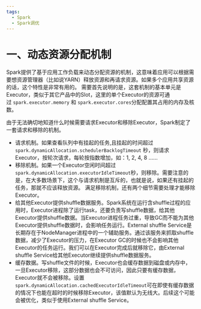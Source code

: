 ```yaml
---
tags:
  - Spark
  - Spark调优
---
```

# 一、动态资源分配机制

Spark提供了基于应用工作负载来动态分配资源的机制，这意味着应用可以根据需要想资源管理器（比如说YARN）释放资源和再请求资源。如果多个应用共享资源的话，这个特性是非常有用的。
需要首先说明的是，这套机制的基本单元是Executor，类似于其它产品中的Slot，这里的单个Executor的资源可通过 `spark.executor.memory` 和 `spark.executor.cores`分配配置其占用的内存及核数。

由于无法确切地知道什么时候需要请求Executor和移除Executor，Spark制定了一套请求和移除的机制。

-   请求机制。如果查看队列中有挂起的任务,且挂起的时间超过`spark.dynamicAllocation.schedulerBacklogTimeout` 秒，则请求Executor，按轮次请求，每轮按指数增加，如：1, 2, 4, 8 ……
-   移除机制。如果一个Executor空闲时间超过`spark.dynamicAllocation.executorIdleTimeout`秒，则移除。需要注意的是，在大多数场景下，这个与请求机制是互斥的，也就是说，如果还有挂起的任务，那就不应该释放资源。
    满足移除机制，还有两个细节需要处理才能移除Executor。
-   给其他Executor提供shuffle数据服务。Spark系统在运行含shuffle过程的应用时，Executor进程除了运行task，还要负责写shuffle数据，给其他Executor提供shuffle数据。当Executor进程任务过重，导致GC而不能为其他Executor提供shuffle数据时，会影响任务运行。External shuffle Service是长期存在于NodeManager进程中的一个辅助服务。通过该服务来抓取shuffle数据，减少了Executor的压力，在Executor GC的时候也不会影响其他Executor的任务运行。我们可以在Executor完成后就移除它，由External shuffle Service给其他Executor继续提供shuffle数据服务。
-   缓存数据。写shuffle文件的时候，Executor也会缓存数据到磁盘或内存中，一旦Executor移除，这部分数据也会不可访问，因此只要有缓存数据，Executor就不会被移除。设置`spark.dynamicAllocation.cachedExecutorIdleTimeout`可在即使有缓存数据的情况下也能在超时的时候移除Executor，该值默认为无线大。后续这个可能会被优化，类似于使用External shuffle Service。

 
